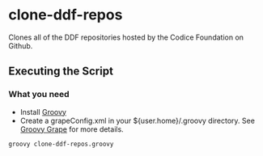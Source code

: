 clone-ddf-repos
===================

Clones all of the DDF repositories hosted by the Codice Foundation on Github.

## Executing the Script
### What you need ###
* Install [Groovy](http://groovy.codehaus.org/Download)
* Create a grapeConfig.xml in your ${user.home}/.groovy directory. See [Groovy Grape](http://groovy.codehaus.org/Grape) for more details.

```
groovy clone-ddf-repos.groovy
```
